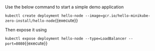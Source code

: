 Use the below command to start a simple demo application

`kubectl create deployment hello-node --image=gcr.io/hello-minikube-zero-install/hello-node`{{execute}}

Then expose it using

`kubectl expose deployment hello-node --type=LoadBalancer --port=8080`{{execute}}

